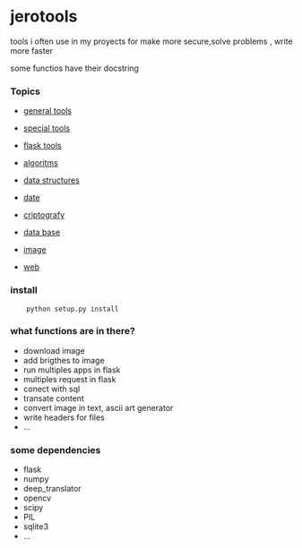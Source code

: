 # jerotools

tools i often use in my proyects for make more secure,solve problems , write more faster

some functios have their docstring

### Topics


- [general tools](https://github.com/jero98772/jerotools/blob/main/jerotools/tools.py)

- [special tools](https://github.com/jero98772/jerotools/blob/main/jerotools/utilsTools.py)

- [flask tools](https://github.com/jero98772/jerotools/blob/main/jerotools/flaskTools.py)

- [algoritms](https://github.com/jero98772/jerotools/blob/main/jerotools/algoritms.py)

- [data structures](https://github.com/jero98772/jerotools/blob/main/jerotools/dataStructures.py)

- [date](https://github.com/jero98772/jerotools/blob/main/jerotools/dateTools.py)

- [criptografy](https://github.com/jero98772/jerotools/blob/main/jerotools/criptools.py)

- [data base](https://github.com/jero98772/jerotools/blob/main/jerotools/dbtools.py)

- [image](https://github.com/jero98772/jerotools/blob/main/jerotools/imgTool.py)

- [web](https://github.com/jero98772/jerotools/blob/main/jerotools/teleTools.py)

### install

		python setup.py install

### what functions are in there?

- download image
- add brigthes to image
- run multiples apps in flask
- multiples request in flask
- conect with sql 
- transate content
- convert image in text, ascii art generator
- write headers for files
- ...


### some dependencies

- flask
- numpy
- deep_translator
- opencv
- scipy
- PIL
- sqlite3
- ...
